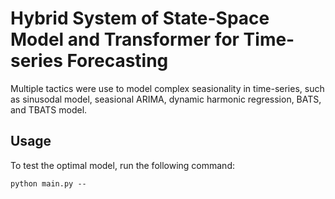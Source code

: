 # Hybrid System of State-Space Model and Transformer for Time-series Forecasting

Multiple tactics were use to model complex seasionality in time-series, such as sinusodal model, seasional ARIMA, dynamic harmonic regression, BATS, and TBATS model.

## Usage
To test the optimal model, run the following command: 
```
python main.py --
```
